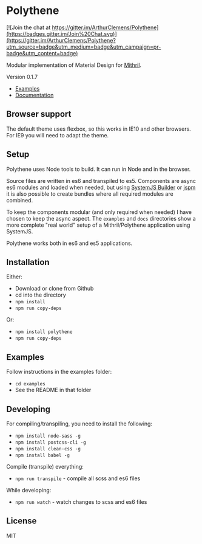 # Polythene

[![Join the chat at https://gitter.im/ArthurClemens/Polythene](https://badges.gitter.im/Join%20Chat.svg)](https://gitter.im/ArthurClemens/Polythene?utm_source=badge&utm_medium=badge&utm_campaign=pr-badge&utm_content=badge)

Modular implementation of Material Design for [Mithril](http://lhorie.github.io/mithril). 

Version 0.1.7


* [Examples](http://arthurclemens.github.io/Polythene-Examples/index.html)
* [Documentation](http://polythene.js.org)


## Browser support

The default theme uses flexbox, so this works in IE10 and other browsers. For IE9 you will need to adapt the theme.


## Setup

Polythene uses Node tools to build. It can run in Node and in the browser.

Source files are written in es6 and transpiled to es5. Components are async es6 modules and loaded when needed, but using [SystemJS Builder](https://github.com/systemjs/builder) or [jspm](https://github.com/jspm/jspm-cli) it is also possible to create bundles where all required modules are combined.

To keep the components modular (and only required when needed) I have chosen to keep the async aspect. 
The `examples` and `docs` directories show a more complete "real world" setup of a Mithril/Polythene application using SystemJS.

Polythene works both in es6 and es5 applications.


## Installation

Either:
* Download or clone from Github
* cd into the directory
* `npm install`
* `npm run copy-deps`

Or:
* `npm install polythene`
* `npm run copy-deps`



## Examples

Follow instructions in the examples folder:

* `cd examples`
* See the README in that folder


## Developing

For compiling/transpiling, you need to install the following:

* `npm install node-sass -g`
* `npm install postcss-cli -g`
* `npm install clean-css -g`
* `npm install babel -g`

Compile (transpile) everything:

* `npm run transpile` - compile all scss and es6 files

While developing:

* `npm run watch` - watch changes to scss and es6 files



## License

MIT

